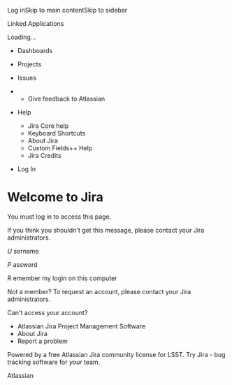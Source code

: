 Log inSkip to main contentSkip to sidebar

Linked Applications

Loading…

  * Dashboards

  * Projects

  * Issues




  *   * Give feedback to Atlassian
  * Help

    * Jira Core help
    * Keyboard Shortcuts
    * About Jira
    * Custom Fields++ Help
    * Jira Credits

  * Log In




# Welcome to Jira

You must log in to access this page.

If you think you shouldn't get this message, please contact your Jira administrators. 

_U_ sername

_P_ assword

_R_ emember my login on this computer

Not a member? To request an account, please contact your Jira administrators. 

Can't access your account?

  * Atlassian Jira Project Management Software
  * About Jira
  * Report a problem



Powered by a free Atlassian Jira community license for LSST. Try Jira - bug tracking software for _your_ team. 

Atlassian
